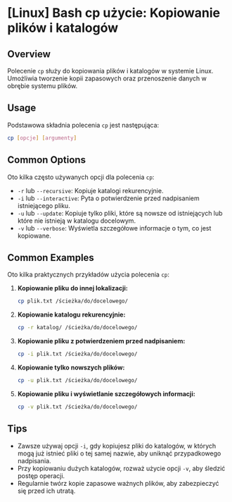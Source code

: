 # [Linux] Bash cp użycie: Kopiowanie plików i katalogów

## Overview
Polecenie `cp` służy do kopiowania plików i katalogów w systemie Linux. Umożliwia tworzenie kopii zapasowych oraz przenoszenie danych w obrębie systemu plików.

## Usage
Podstawowa składnia polecenia `cp` jest następująca:

```bash
cp [opcje] [argumenty]
```

## Common Options
Oto kilka często używanych opcji dla polecenia `cp`:

- `-r` lub `--recursive`: Kopiuje katalogi rekurencyjnie.
- `-i` lub `--interactive`: Pyta o potwierdzenie przed nadpisaniem istniejącego pliku.
- `-u` lub `--update`: Kopiuje tylko pliki, które są nowsze od istniejących lub które nie istnieją w katalogu docelowym.
- `-v` lub `--verbose`: Wyświetla szczegółowe informacje o tym, co jest kopiowane.

## Common Examples
Oto kilka praktycznych przykładów użycia polecenia `cp`:

1. **Kopiowanie pliku do innej lokalizacji:**
   ```bash
   cp plik.txt /ścieżka/do/docelowego/
   ```

2. **Kopiowanie katalogu rekurencyjnie:**
   ```bash
   cp -r katalog/ /ścieżka/do/docelowego/
   ```

3. **Kopiowanie pliku z potwierdzeniem przed nadpisaniem:**
   ```bash
   cp -i plik.txt /ścieżka/do/docelowego/
   ```

4. **Kopiowanie tylko nowszych plików:**
   ```bash
   cp -u plik.txt /ścieżka/do/docelowego/
   ```

5. **Kopiowanie pliku i wyświetlanie szczegółowych informacji:**
   ```bash
   cp -v plik.txt /ścieżka/do/docelowego/
   ```

## Tips
- Zawsze używaj opcji `-i`, gdy kopiujesz pliki do katalogów, w których mogą już istnieć pliki o tej samej nazwie, aby uniknąć przypadkowego nadpisania.
- Przy kopiowaniu dużych katalogów, rozważ użycie opcji `-v`, aby śledzić postęp operacji.
- Regularnie twórz kopie zapasowe ważnych plików, aby zabezpieczyć się przed ich utratą.